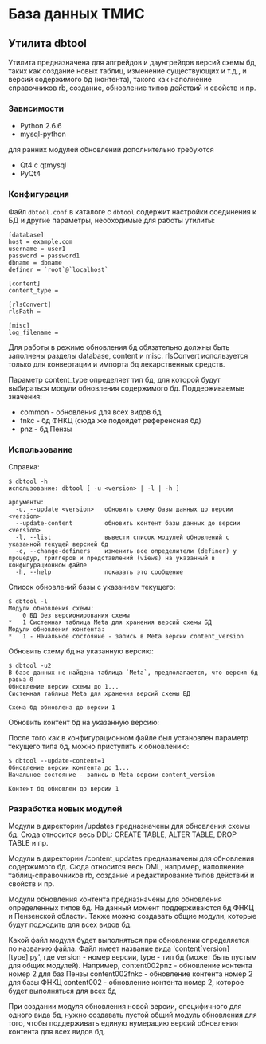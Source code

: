 База данных ТМИС
================


Утилита dbtool
--------------

Утилита предназначена для апгрейдов и даунгрейдов версий схемы бд, таких как
создание новых таблиц, изменение существующих и т.д., и версий содержимого бд
(контента), такого как наполнение справочников rb, создание, обновление типов
действий и свойств и пр.


### Зависимости

* Python 2.6.6
* mysql-python

для ранних модулей обновлений дополнительно требуются
* Qt4 с qtmysql
* PyQt4

### Конфигурация

Файл `dbtool.conf` в каталоге с `dbtool` содержит настройки соединения к БД
и другие параметры, необходимые для работы утилиты:

    [database]
	host = example.com
	username = user1
	password = password1
	dbname = dbname
	definer = `root`@`localhost`
	
	[content]
	content_type = 
	
	[rlsConvert]
	rlsPath = 
	
	[misc]
	log_filename = 

Для работы в режиме обновления бд обязательно должны быть заполнены разделы
database, content и misc. rlsConvert используется только для конвертации
и импорта бд лекарственных средств.

Параметр content_type определяет тип бд, для которой будут выбираться модули
обновления содержимого бд. Поддерживаемые значения:
 * common - обновления для всех видов бд
 * fnkc - бд ФНКЦ (сюда же подойдет референсная бд)
 * pnz - бд Пензы


### Использование

Справка:

    $ dbtool -h
    использование: dbtool [ -u <version> | -l | -h ]

	аргументы:
	  -u, --update <version>   обновить схему базы данных до версии <version>
	  --update-content         обновить контент базы данных до версии <version>
	  -l, --list               вывести список модулей обновлений с указанной текущей версией бд
	  -c, --change-definers    изменить все определители (definer) у процедур, триггеров и представлений (views) на указанный в конфигурационном файле
	  -h, --help               показать это сообщение

Список обновлений базы с указанием текущего:

    $ dbtool -l
    Модули обновления схемы:
        0 БД без версионирования схемы
    * 	1 Системная таблица Meta для хранения версий схемы БД
    Модули обновления контента:
 	*   1 - Начальное состояние - запись в Meta версии content_version

Обновить схему бд на указанную версию:

    $ dbtool -u2
    В базе данных не найдена таблица `Meta`, предполагается, что версия бд равна 0
	Обновление версии схемы до 1...
	Системная таблица Meta для хранения версий схемы БД
	
	Схема бд обновлена до версии 1

Обновить контент бд на указанную версию:

После того как в конфигурационном файле был установлен параметр текущего
типа бд, можно приступить к обновлению:
 
    $ dbtool --update-content=1
	Обновление версии контента до 1...
	Начальное состояние - запись в Meta версии content_version
	
	Контент бд обновлен до версии 1


### Разработка новых модулей

Модули в директории /updates предназначены для обновления схемы бд.
Сюда относится весь DDL: CREATE TABLE, ALTER TABLE, DROP TABLE и пр.

Модули в директории /content_updates предназначены для обновления содержимого
бд. Сюда относится весь DML, например, наполнение таблиц-справочников rb,
создание и редактирование типов действий и свойств и пр.

Модули обновления контента предназначены для обновления определенных типов бд.
На данный момент поддерживаются бд ФНКЦ и Пензенской области. Также можно
создавать общие модули, которые будут подходить для всех видов бд.

Какой файл модуля будет выполняться при обновлении определяется по названию
файла. Файл имеет название вида 'content[version][type].py', где
version - номер версии, type - тип бд (может быть пустым для общих модулей).
Например,
content002pnz - обновление контента номер 2 для баз Пензы
content002fnkc - обновление контента номер 2 для базы ФНКЦ
content002 - обновление контента номер 2, которое будет выполняться для всех бд

При создании модуля обновления новой версии, специфичного для одного вида бд,
нужно создавать пустой общий модуль обновления для того, чтобы поддерживать
единую нумерацию версий обновления контента для всех видов бд.



